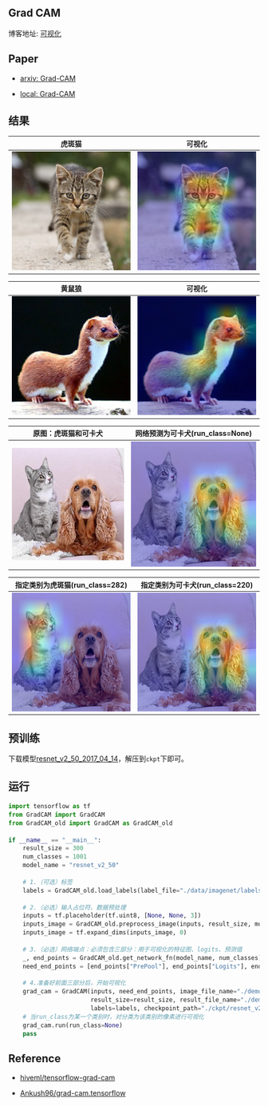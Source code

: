 ## Grad CAM

博客地址: [可视化](https://alisure.github.io/2018/04/12/DL/%E5%8F%AF%E8%A7%86%E5%8C%96/)


## Paper

* [arxiv: Grad-CAM](https://arxiv.org/pdf/1610.02391.pdf)

* [local: Grad-CAM](./paper/Grad-CAM.pdf)


## 结果

| 虎斑猫| 可视化 |
| :---:  | :----: |
| ![原图](./demo/cat.jpg) | ![可视化](./demo/cat_o.png) |


| 黄鼠狼| 可视化 |
| :---:  | :----: |
| ![原图](./demo/laska.png) | ![可视化](./demo/laska_o.png) |


| 原图：虎斑猫和可卡犬 | 网络预测为可卡犬(run_class=None) |
| :---:  | :----: |
| ![原图](./demo/cat_dog.jpg) | ![可卡犬](./demo/cat_dog_o.png) |


| 指定类别为虎斑猫(run_class=282) | 指定类别为可卡犬(run_class=220) |
| :---:  | :----: |
| ![虎斑猫](./demo/cat_dog_282.png) | ![狗](./demo/cat_dog_220.png) |


## 预训练

下载模型[resnet_v2_50_2017_04_14](http://download.tensorflow.org/models/resnet_v2_50_2017_04_14.tar.gz)，解压到`ckpt`下即可。


## 运行

```python
import tensorflow as tf
from GradCAM import GradCAM
from GradCAM_old import GradCAM as GradCAM_old

if __name__ == "__main__":
    result_size = 300
    num_classes = 1001
    model_name = "resnet_v2_50"

    # 1.（可选）标签
    labels = GradCAM_old.load_labels(label_file="./data/imagenet/labels.txt")

    # 2.（必选）输入占位符、数据预处理
    inputs = tf.placeholder(tf.uint8, [None, None, 3])
    inputs_image = GradCAM_old.preprocess_image(inputs, result_size, model_name)
    inputs_image = tf.expand_dims(inputs_image, 0)

    # 3.（必选）网络端点：必须包含三部分：用于可视化的特征图、logits、预测值
    _, end_points = GradCAM_old.get_network_fn(model_name, num_classes)(inputs_image)
    need_end_points = [end_points["PrePool"], end_points["Logits"], end_points["predictions"]]

    # 4.准备好前面三部分后，开始可视化
    grad_cam = GradCAM(inputs, need_end_points, image_file_name="./demo/cat_dog.jpg",  num_classes=num_classes,
                       result_size=result_size, result_file_name="./demo/output.png",
                       labels=labels, checkpoint_path="./ckpt/resnet_v2_50.ckpt")
    # 当run_class为某一个类别时，对分类为该类别的像素进行可视化
    grad_cam.run(run_class=None)
    pass
```

## Reference

* [hiveml/tensorflow-grad-cam](https://github.com/hiveml/tensorflow-grad-cam)

* [Ankush96/grad-cam.tensorflow](https://github.com/Ankush96/grad-cam.tensorflow)

